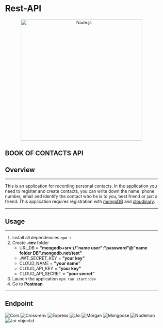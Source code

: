 <!--lint disable no-literal-urls-->
# Rest-API

  <p align="center">
  <a href="https://nodejs.org/">
    <img
      alt="Node.js"
      src="https://nodejs.org/static/images/logo-light.svg"
      width="400"
    />
  </a>
</p>

## BOOK OF CONTACTS API

## Overview

---
This is an application for recording personal contacts. In the application you need to register and create contacts, you can write down the name, phone number, email and identify the contact who he is to you, best friend or just a friend. This application requires registration with [mongoDB](https://account.mongodb.com) and [cloudinary](https://cloudinary.com).

---

## Usage

---

1. Install all dependencies ```npm i```
2. Create **.env** folder
    * URI_DB = **"mongodb+srv://"name user":"password"@"name folder DB".mongodb.net/test"**
    * JWT_SECRET_KEY =  **"your key"**
    * CLOUD_NAME = **"your name"**
    * CLOUD_API_KEY = **"your key"**
    * CLOUD_API_SECRET = **"your secret"**
3. Launch the application ```npm run start:dev```
4. Go to **[Postman](https://www.postman.com/)** 
  
---

## Endpoint

![Cors](https://img.shields.io/bundlephobia/min/cors?color=grin&label=Cors)
![Cross-env](https://img.shields.io/bundlephobia/min/cross-env?color=grin&label=Cross-env)
![Express](https://img.shields.io/bundlephobia/min/express?color=grin&label=Express)
![Joi](https://img.shields.io/bundlephobia/min/joi?color=grin&label=Joi)
![Morgan](https://img.shields.io/bundlephobia/min/morgan?color=grin&label=Morgan)
![Mongoose](https://img.shields.io/bundlephobia/min/mongoose?color=grin&label=Mongoose)
![Nodemon](https://img.shields.io/bundlephobia/min/nodemon?color=grin&label=Nodemon)
![Joi-objectid](https://img.shields.io/bundlephobia/min/joi-objectid?color=grin&label=Joi-objectid)

